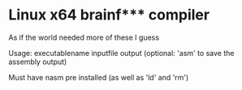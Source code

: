 # Linux x64 brainf*** compiler
As if the world needed more of these I guess

Usage: executablename inputfile output (optional: 'asm' to save the assembly output)

Must have nasm pre installed (as well as 'ld' and 'rm')
